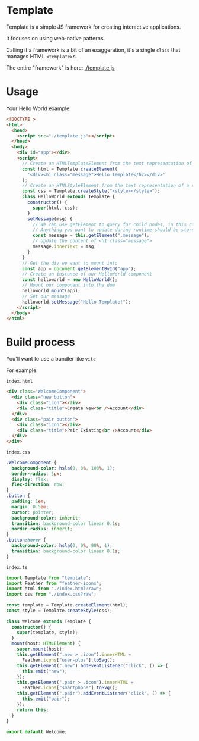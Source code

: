 # Template

Template is a simple JS framework for creating interactive applications.

It focuses on using web-native patterns.

Calling it a framework is a bit of an exaggeration, it's a single `class` that
manages HTML `<template>`s.

The entire "framework" is here: [./template.js](./template.js)

# Usage

Your Hello World example:

```html
<!DOCTYPE >
<html>
  <head>
    <script src="./template.js"></script>
  </head>
  <body>
    <div id="app"></div>
    <script>
      // Create an HTMLTemplateElement from the text representation of HTML
      const html = Template.createElement(
        '<div><h1 class="message">Hello Template</h2></div>'
      );
      // Create an HTMLStyleElement from the text representation of a style node
      const css = Template.createStyle("<style></style>");
      class HelloWorld extends Template {
        constructor() {
          super(html, css);
        }
        setMessage(msg) {
          // We can use getElement to query for child nodes, in this case: class="message"
          // Anything you want to update during runtime should be stored on "this"
          const message = this.getElement(".message");
          // Update the content of <h1 class="message">
          message.innerText = msg;
        }
      }
      // Get the div we want to mount into
      const app = document.getElementById("app");
      // Create an instance of our HelloWorld component
      const helloworld = new HelloWorld();
      // Mount our component into the dom
      helloworld.mount(app);
      // Set our message
      helloworld.setMessage("Hello Template!");
    </script>
  </body>
</html>
```

# Build process

You'll want to use a bundler like `vite`

For example:

`index.html`

```html
<div class="WelcomeComponent">
  <div class="new button">
    <div class="icon"></div>
    <div class="title">Create New<br />Account</div>
  </div>
  <div class="pair button">
    <div class="icon"></div>
    <div class="title">Pair Existing<br />Account</div>
  </div>
</div>
```

`index.css`

```css
.WelcomeComponent {
  background-color: hsla(0, 0%, 100%, 1);
  border-radius: 5px;
  display: flex;
  flex-direction: row;
}
.button {
  padding: 1em;
  margin: 0.5em;
  cursor: pointer;
  background-color: inherit;
  transition: background-color linear 0.1s;
  border-radius: inherit;
}
.button:hover {
  background-color: hsla(0, 0%, 90%, 1);
  transition: background-color linear 0.1s;
}
```

`index.ts`

```typescript
import Template from "template";
import Feather from "feather-icons";
import html from "./index.html?raw";
import css from "./index.css?raw";

const template = Template.createElement(html);
const style = Template.createStyle(css);

class Welcome extends Template {
  constructor() {
    super(template, style);
  }
  mount(host: HTMLElement) {
    super.mount(host);
    this.getElement(".new > .icon").innerHTML =
      Feather.icons["user-plus"].toSvg();
    this.getElement(".new").addEventListener("click", () => {
      this.emit("new");
    });
    this.getElement(".pair > .icon").innerHTML =
      Feather.icons["smartphone"].toSvg();
    this.getElement(".pair").addEventListener("click", () => {
      this.emit("pair");
    });
    return this;
  }
}

export default Welcome;
```
